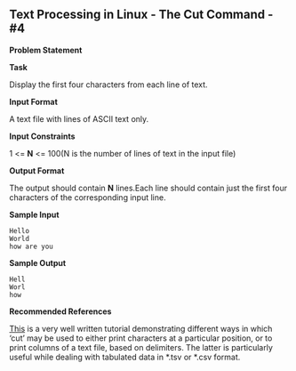 ## Text Processing in Linux - The Cut Command - #4

**Problem Statement**

**Task**

Display the first four characters from each line of text.

**Input Format**

A text file with lines of ASCII text only.

**Input Constraints**

1 <= **N** <= 100(N is the number of lines of text in the input file)

**Output Format**

The output should contain **N** lines.Each line should contain just the first four characters of the corresponding input line.

**Sample Input**

    Hello
    World
    how are you

**Sample Output**

    Hell
    Worl
    how 

**Recommended References**

[This][] is a very well written tutorial demonstrating different ways in which ‘cut’ may be used to either print characters at a particular position, or to print columns of a text file, based on delimiters. The latter is particularly useful while dealing with tabulated data in \*.tsv or \*.csv format.

  [This]: http://www.folkstalk.com/2012/02/cut-command-in-unix-linux-examples.html

